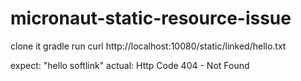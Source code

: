 # micronaut-static-resource-issue

  clone it
  gradle run
  curl http://localhost:10080/static/linked/hello.txt
 
expect: "hello softlink"
actual: Http Code 404 - Not Found

